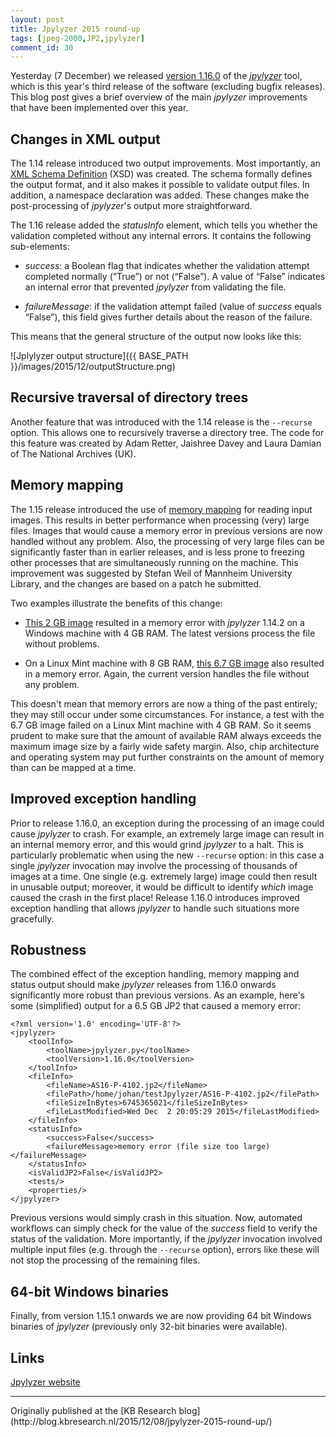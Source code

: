 ```yaml
---
layout: post
title: Jpylyzer 2015 round-up
tags: [jpeg-2000,JP2,jpylyzer]
comment_id: 30
---
```


Yesterday (7 December)  we released [version 1.16.0](http://jpylyzer.openpreservation.org//2015/12/07/Release-of-jpylyzer-1-16-0) of the [*jpylyzer*](http://jpylyzer.openpreservation.org/) tool, which is this year's third release of the software (excluding bugfix releases). This blog post gives a brief overview of the main *jpylyzer* improvements that have been implemented over this year. 

<!-- more -->

## Changes in XML output

The 1.14 release introduced two output improvements. Most importantly, an [XML Schema Definition](https://en.wikipedia.org/wiki/XML_Schema_%28W3C%29) (XSD) was created. The schema formally defines the output format, and it also makes it possible to validate output files. In addition, a namespace declaration was added. These changes make the post-processing of *jpylyzer*'s output more straightforward.

The 1.16 release added the *statusInfo* element, which tells you whether the validation completed without any internal errors. It contains the following sub-elements:

* *success*: a Boolean flag that indicates whether the validation attempt 
completed normally (“True”) or not (“False”). A value of “False” indicates
an internal error that prevented *jpylyzer* from validating the file. 

* *failureMessage*: if the validation attempt failed (value of *success* 
equals “False”), this field gives further details about the reason of the failure.

This means that the general structure of the output now looks like this:

![Jplylyzer output structure]({{ BASE_PATH }}/images/2015/12/outputStructure.png) 

## Recursive traversal of directory trees

Another feature that was introduced  with the 1.14 release is the `--recurse` option. This allows one to recursively traverse a directory tree. The code for this feature was created by Adam Retter, Jaishree Davey and Laura Damian of The National Archives (UK).

## Memory mapping

The 1.15 release introduced the use of [memory mapping](https://en.wikipedia.org/wiki/Memory-mapped_file) for reading input images. This results in better performance when processing (very) large files. Images that would cause a memory error in previous versions are now handled without any problem. Also, the processing of very large files can be significantly faster than in earlier releases, and is less prone to freezing other processes that are simultaneously running on the machine. This improvement was suggested by Stefan Weil of Mannheim University Library, and the changes are based on a patch he submitted.

Two examples illustrate the benefits of this change:

* [This 2 GB image](http://hirise-pds.lpl.arizona.edu/download/PDS/RDR/ESP/ORB_011200_011299/ESP_011265_1560/ESP_011265_1560_RED.JP2)
 resulted in a memory error with *jpylyzer* 1.14.2 on a Windows machine with 4 GB RAM. The latest versions process the file without problems.

* On a Linux Mint machine with 8 GB RAM, [this 6.7 GB image](http://apollo.sese.asu.edu/data/pancam/AS16/jp2/AS16-P-4102.jp2)
 also resulted in a memory error. Again, the current version handles the file without any problem. 

This doesn't mean that memory errors are now a thing of the past entirely; they may still occur under some circumstances. For instance, a test with the 6.7 GB image failed on a Linux Mint machine with 4 GB RAM. So it seems prudent to make sure that the amount of available RAM always exceeds the maximum image size by a fairly wide safety margin. Also, chip architecture and operating system may put further constraints on the amount of memory than can be mapped at a time. 
 
## Improved exception handling

Prior to release 1.16.0, an exception during the processing of an image could cause *jpylyzer* to crash. For example, an extremely large image can result in an internal memory error, and this would grind *jpylyzer* to a halt. This is particularly problematic when using the new `--recurse` option: in this case a single *jpylyzer* invocation may involve the processing of thousands of images at a time. One single (e.g. extremely large) image could then result in unusable output; moreover, it would be difficult to identify *which* image caused the crash in the first place! Release 1.16.0 introduces improved exception handling that allows *jpylyzer* to handle such situations more gracefully. 

## Robustness

The combined effect of the exception handling, memory mapping and status output should make *jpylyzer* releases from 1.16.0 onwards significantly more robust than previous versions. As an example, here's some (simplified) output for a 6.5 GB JP2 that caused a memory error:

    <?xml version='1.0' encoding='UTF-8'?>
    <jpylyzer>
        <toolInfo>
            <toolName>jpylyzer.py</toolName>
            <toolVersion>1.16.0</toolVersion>
        </toolInfo>
        <fileInfo>
            <fileName>AS16-P-4102.jp2</fileName>
            <filePath>/home/johan/testJpylyzer/AS16-P-4102.jp2</filePath>
            <fileSizeInBytes>6745365021</fileSizeInBytes>
            <fileLastModified>Wed Dec  2 20:05:29 2015</fileLastModified>
        </fileInfo>
        <statusInfo>
            <success>False</success>
            <failureMessage>memory error (file size too large)</failureMessage>
        </statusInfo>
        <isValidJP2>False</isValidJP2>
        <tests/>
        <properties/>
    </jpylyzer>

Previous versions would simply crash in this situation. Now, automated workflows can simply check for the value of the *success* field to verify the status of the validation. More importantly, if the *jpylyzer* invocation involved multiple input files (e.g. through the `--recurse` option), errors like these will not stop the processing of the remaining files. 

## 64-bit Windows binaries

Finally, from version 1.15.1 onwards we are now providing 64 bit Windows binaries of *jpylyzer* (previously only 32-bit binaries were available).

## Links

[Jpylyzer website](http://jpylyzer.openpreservation.org/)
<hr>
Originally published at the [KB Research blog](http://blog.kbresearch.nl/2015/12/08/jpylyzer-2015-round-up/)
